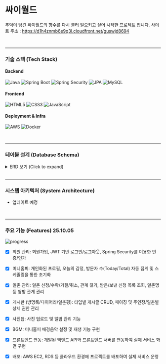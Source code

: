 # 싸이월드

추억이 담긴 싸이월드의 향수를 다시 불러 일으키고 싶어 시작한 프로젝트 입니다.
사이트 주소 : https://d1h4znmb6e9q3l.cloudfront.net/guswjd8694

<br>

---

### 기술 스택 (Tech Stack)

#### Backend
<p>
    <img alt="Java" src="https://img.shields.io/badge/java-B3CCE8?style=flat-square&logo=OpenJDK&logoColor=white">
    <img alt="Spring Boot" src="https://img.shields.io/badge/Spring Boot-6DB33F?style=flat-square&logo=Spring&logoColor=white"/>
    <img alt="Spring Security" src="https://img.shields.io/badge/Spring Security-6DB33F?style=flat-square&logo=Spring&logoColor=white"/>
    <img alt="JPA" src="https://img.shields.io/badge/JPA-A8D8EA?style=flat-square&logo=Hibernate&logoColor=white"/>
    <img alt="MySQL" src="https://img.shields.io/badge/MySQL-F29111?style=flat-square&logo=MySQL&logoColor=white">
</p>

#### Frontend
<p>
    <img alt="HTML5" src="https://img.shields.io/badge/HTML5-FFB3BA?style=flat-square&logo=HTML5&logoColor=white">
    <img alt="CSS3" src="https://img.shields.io/badge/CSS3-BAFFC9?style=flat-square&logo=CSS3&logoColor=white">
    <img alt="JavaScript" src="https://img.shields.io/badge/JavaScript-FFFFBA?style=flat-square&logo=JavaScript&logoColor=black">
</p>


#### Deployment & Infra
<p>
    <img alt="AWS" src="https://img.shields.io/badge/AWS-FFD47F?style=flat-square&logo=amazonaws&logoColor=white">
    <img alt="Docker" src="https://img.shields.io/badge/Docker-2496ED?style=flat-square&logo=Docker&logoColor=white"/>
</p>

<br>

---

### 테이블 설계 (Database Schema)

<details>
  <summary>ERD 보기 (Click to expand)</summary>
  <img alt="ERD" src="back/erd/cyworld_erd_20251005_v02.png" />
</details>

<br>

---

### 시스템 아키텍처 (System Architecture)
- 업데이트 예정

<br>

---

### 주요 기능 (Features) 25.10.05

![progress](https://img.shields.io/badge/Progress-96%25-blue)

- [x] 회원 관리: 회원가입, JWT 기반 로그인/로그아웃, Spring Security를 이용한 인증/인가
- [x] 미니홈피: 개인화된 프로필, 오늘의 감정, 방문자 수(Today/Total) 자동 집계 및 스케줄링을 통한 초기화
- [x] 일촌 관리: 일촌 신청/수락/거절/취소, 관계 끊기, 받은/보낸 신청 목록 조회, 일촌명 등 쌍방 관계 관리
- [x] 게시판 (방명록/다이어리/일촌평): 타입별 게시글 CRUD, 페이징 및 주인장/일촌별 상세 권한 관리
- [x] 사진첩: 사진 업로드 및 앨범 관리 기능
- [x] BGM: 미니홈피 배경음악 설정 및 재생 기능 구현
- [x] 프론트엔드 연동: 개발된 백엔드 API와 프론트엔드 서버를 연동하여 실제 서비스 화면 구현
- [x] 배포: AWS EC2, RDS 등 클라우드 환경에 프로젝트를 배포하여 실제 서비스 운영

